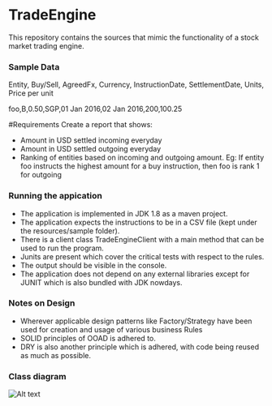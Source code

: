 # TradeEngine
This repository contains the sources that mimic the functionality of a stock market trading engine.

### Sample Data
Entity, Buy/Sell, AgreedFx, Currency, InstructionDate, SettlementDate, Units, Price per unit

foo,B,0.50,SGP,01 Jan 2016,02 Jan 2016,200,100.25

#Requirements
Create a report that shows:
* Amount in USD settled incoming everyday
* Amount in USD settled outgoing everyday
* Ranking of entities based on incoming and outgoing amount. Eg: If entity foo instructs the highest amount for a buy instruction, then foo is rank 1 for outgoing

### Running the appication
* The application is implemented in JDK 1.8 as a maven project.
* The application expects the instructions to be in a CSV file (kept under the resources/sample folder).
* There is a client class TradeEngineClient with a main method that can be used to run the program.
* Junits are present which cover the critical tests with respect to the rules.
* The output should be visible in the console.
* The application does not depend on any external libraries except for JUNIT which is also bundled with JDK nowdays.

### Notes on Design
* Wherever applicable design patterns like Factory/Strategy have been used for creation and usage of various business Rules
* SOLID principles of OOAD is adhered to.
* DRY is also another principle which is adhered, with code being reused as much as possible.

### Class diagram
![Alt text](ClassDiagramTradeEngine.png?raw=true "Class Diagram")


